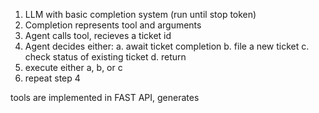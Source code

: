 1. LLM with basic completion system (run until stop token)
2. Completion represents tool and arguments
3. Agent calls tool, recieves a ticket id
4. Agent decides either:
  a. await ticket completion
  b. file a new ticket
  c. check status of existing ticket
  d. return
5. execute either a, b, or c
6. repeat step 4

tools are implemented in FAST API, generates 
